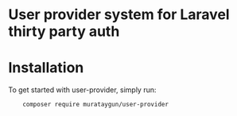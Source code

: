 # User provider system for Laravel thirty party auth

# Installation

To get started with user-provider, simply run:


````
    composer require murataygun/user-provider
````